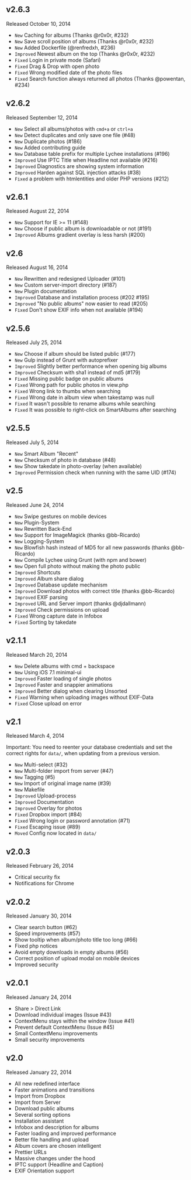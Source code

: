 ## v2.6.3

Released October 10, 2014

- `New` Caching for albums (Thanks @r0x0r, #232)
- `New` Save scroll position of albums (Thanks @r0x0r, #232)
- `New` Added Dockerfile (@renfredxh, #236)
- `Improved` Newest album on the top (Thanks @r0x0r, #232)
- `Fixed` Login in private mode (Safari)
- `Fixed` Drag & Drop with open photo
- `Fixed` Wrong modified date of the photo files
- `Fixed` Search function always returned all photos (Thanks @powentan, #234)

## v2.6.2

Released September 12, 2014

- `New` Select all albums/photos with `cmd+a` or `ctrl+a`
- `New` Detect duplicates and only save one file (#48)
- `New` Duplicate photos (#186)
- `New` Added contributing guide
- `New` Database table prefix for multiple Lychee installations (#196)
- `Improved` Use IPTC Title when Headline not available (#216)
- `Improved` Diagnostics are showing system information
- `Improved` Harden against SQL injection attacks (#38)
- `Fixed` a problem with htmlentities and older PHP versions (#212)

## v2.6.1

Released August 22, 2014

- `New` Support for IE >= 11 (#148)
- `New` Choose if public album is downloadable or not (#191)
- `Improved` Albums gradient overlay is less harsh (#200)

## v2.6

Released August 16, 2014

- `New` Rewritten and redesigned Uploader (#101)
- `New` Custom server-import directory (#187)
- `New` Plugin documentation
- `Improved` Database and installation process (#202 #195)
- `Improved` "No public albums" now easier to read (#205)
- `Fixed` Don't show EXIF info when not available (#194)

## v2.5.6

Released July 25, 2014

- `New` Choose if album should be listed public (#177)
- `New` Gulp instead of Grunt with autoprefixer
- `Improved` Slightly better performance when opening big albums
- `Improved` Checksum with sha1 instead of md5 (#179)
- `Fixed` Missing public badge on public albums
- `Fixed` Wrong path for public photos in view.php
- `Fixed` Wrong link to thumbs when searching
- `Fixed` Wrong date in album view when takestamp was null
- `Fixed` It wasn't possible to rename albums while searching
- `Fixed` It was possible to right-click on SmartAlbums after searching

## v2.5.5

Released July 5, 2014

- `New` Smart Album "Recent"
- `New` Checksum of photo in database (#48)
- `New` Show takedate in photo-overlay (when available)
- `Improved` Permission check when running with the same UID (#174)

## v2.5

Released June 24, 2014

- `New` Swipe gestures on mobile devices
- `New` Plugin-System
- `New` Rewritten Back-End
- `New` Support for ImageMagick (thanks @bb-Ricardo)
- `New` Logging-System
- `New` Blowfish hash instead of MD5 for all new passwords (thanks @bb-Ricardo)
- `New` Compile Lychee using Grunt (with npm and bower)
- `New` Open full photo without making the photo public
- `Improved` Shortcuts
- `Improved` Album share dialog
- `Improved` Database update mechanism
- `Improved` Download photos with correct title (thanks @bb-Ricardo)
- `Improved` EXIF parsing
- `Improved` URL and Server import (thanks @djdallmann)
- `Improved` Check permissions on upload
- `Fixed` Wrong capture date in Infobox
- `Fixed` Sorting by takedate

## v2.1.1

Released March 20, 2014

- `New` Delete albums with cmd + backspace
- `New` Using iOS 7.1 minimal-ui
- `Improved` Faster loading of single photos
- `Improved` Faster and snappier animations
- `Improved` Better dialog when clearing Unsorted
- `Fixed` Warning when uploading images without EXIF-Data
- `Fixed` Close upload on error

## v2.1

Released March 4, 2014

Important: You need to reenter your database credentials and set the correct rights for `data/`, when updating from a previous version.

- `New` Multi-select (#32)
- `New` Multi-folder import from server (#47)
- `New` Tagging (#5)
- `New` Import of original image name (#39)
- `New` Makefile
- `Improved` Upload-process
- `Improved` Documentation
- `Improved` Overlay for photos
- `Fixed` Dropbox import (#84)
- `Fixed` Wrong login or password annotation (#71)
- `Fixed` Escaping issue (#89)
- `Moved` Config now located in `data/`

## v2.0.3

Released February 26, 2014

- Critical security fix
- Notifications for Chrome

## v2.0.2

Released January 30, 2014

- Clear search button (#62)
- Speed improvements (#57)
- Show tooltip when album/photo title too long (#66)
- Fixed php notices
- Avoid empty downloads in empty albums (#56)
- Correct position of upload modal on mobile devices
- Improved security

## v2.0.1

Released January 24, 2014

- Share > Direct Link
- Download individual images (Issue #43)
- ContextMenu stays within the window (Issue #41)
- Prevent default ContextMenu (Issue #45)
- Small ContextMenu improvements
- Small security improvements

## v2.0

Released January 22, 2014

- All new redefined interface
- Faster animations and transitions
- Import from Dropbox
- Import from Server
- Download public albums
- Several sorting options
- Installation assistant
- Infobox and description for albums
- Faster loading and improved performance
- Better file handling and upload
- Album covers are chosen intelligent
- Prettier URLs
- Massive changes under the hood
- IPTC support (Headline and Caption)
- EXIF Orientation support
